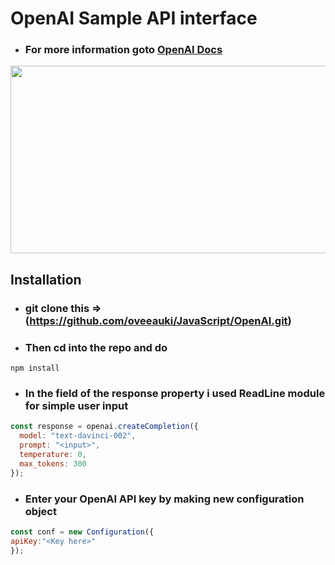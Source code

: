 # **OpenAI Sample API interface**
* ### For more information goto [OpenAI Docs](https://beta.openai.com/docs/introduction)

<img src="https://openai.com/content/images/2022/05/twitter-1.png" style="width:560px;height:300px;"/>

## **Installation**


* ### **git clone this =>** (https://github.com/oveeauki/JavaScript/OpenAI.git)
* ### **Then cd into the repo and do**

``` 
npm install
```


* ### **In the field of the response property i used ReadLine module for simple user input**
 
```js
const response = openai.createCompletion({
  model: "text-davinci-002",
  prompt: "<input>",
  temperature: 0,
  max_tokens: 300
});
```

* ### **Enter your OpenAI API key by making new configuration object**

```js
const conf = new Configuration({
apiKey:"<Key here>"
});
```
